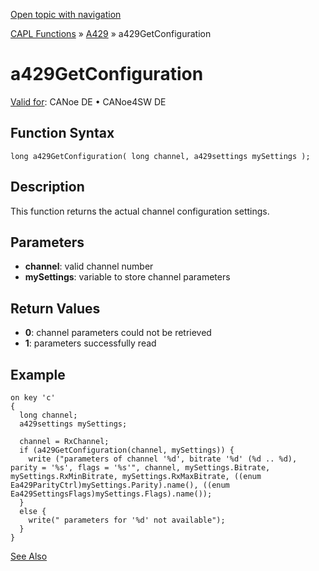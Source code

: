 [Open topic with navigation](../../../../../CANoeDEFamily.htm#Topics/CAPLFunctions/A429/Functions/CAPLfunctionA429GetConfiguration.md)

[CAPL Functions](../../CAPLfunctions.md) » [A429](../CAPLfunctionsA429Overview.md) » a429GetConfiguration

# a429GetConfiguration

[Valid for](../../../Shared/FeatureAvailability.md):  CANoe DE • CANoe4SW DE

## Function Syntax

```
long a429GetConfiguration( long channel, a429settings mySettings );
```

## Description

This function returns the actual channel configuration settings.

## Parameters

- **channel**: valid channel number
- **mySettings**: variable to store channel parameters

## Return Values

- **0**: channel parameters could not be retrieved
- **1**: parameters successfully read

## Example

```plaintext
on key 'c'
{
  long channel;
  a429settings mySettings;

  channel = RxChannel;
  if (a429GetConfiguration(channel, mySettings)) {
    write ("parameters of channel '%d', bitrate '%d' (%d .. %d), parity = '%s', flags = '%s'", channel, mySettings.Bitrate, mySettings.RxMinBitrate, mySettings.RxMaxBitrate, ((enum Ea429ParityCtrl)mySettings.Parity).name(), ((enum Ea429SettingsFlags)mySettings.Flags).name());
  }
  else {
    write(" parameters for '%d' not available");
  }
}
```

[See Also](javascript:void(0);)